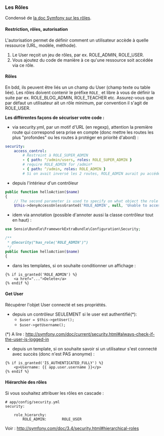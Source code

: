 ### Les Rôles

Condensé de [la doc Symfony sur les rôles](https://symfony.com/doc/3.4/security.html#denying-access-roles-and-other-authorization).

#### Restriction, rôles, autorisation

L'autorisation permet de définir comment un utilisateur accède à quelle ressource (URL, modèle, méthode).

1. Le User reçoit un jeu de rôles, par ex. ROLE_ADMIN, ROLE_USER.
2. Vous ajoutez du code de manière à ce qu'une ressource soit accédée via ce rôle.

#### Rôles

En bdd, ils peuvent être liés un un champ du User (champ texte ou table liée).
Les rôles doivent contenir le préfixe `ROLE_` et libre à vous de définir la suite
par ex. ROLE_BLOG_ADMIN, ROLE_TEACHER etc.
Assurez-vous que par défaut un utilisateur ait un rôle minimum, par convention
il s'agit de ROLE_USER.

**Les différentes façons de sécuriser votre code :**

- via security.yml, par un motif d'URL (en regexp), attention la première route qui correspond sera prise en compte (donc mettre les routes les plus "profondes" ou les routes à protéger en priorité d'abord) :
```yml
security:
    access_control:
        # Restreint à ROLE_SUPER_ADMIN
        - { path: ^/admin/users, roles: ROLE_SUPER_ADMIN }
        # require ROLE_ADMIN for /admin*
        - { path: ^/admin, roles: ROLE_ADMIN }
        # Si on avait inversé les 2 routes, ROLE_ADMIN aurait pu accéder à la route /admin/users, puisque /admin aurait "matchée" en premier
```

- depuis l'intérieur d'un contrôleur
```php
public function helloAction($name)
{
    // The second parameter is used to specify on what object the role is tested.
    $this->denyAccessUnlessGranted('ROLE_ADMIN', null, 'Unable to access this page!');
```

- idem via annotation (possible d'annoter aussi la classe contrôleur tout en haut) :

```php
use Sensio\Bundle\FrameworkExtraBundle\Configuration\Security;

/**
 * @Security("has_role('ROLE_ADMIN')")
 */
public function helloAction($name)
{
```

- dans les templates, si on souhaite conditionner un affichage :

```twig
{% if is_granted('ROLE_ADMIN') %}
    <a href="...">Delete</a>
{% endif %}
```
#### Get User

Récupérer l'objet User connecté et ses propriétés.

- depuis un contrôleur SEULEMENT si le user est authentifié(*):
    - `$user = $this->getUser();`
    - `$user->getUsername();`

(*) A lire : http://symfony.com/doc/current/security.html#always-check-if-the-user-is-logged-in

- depuis un template, si on souhaite savoir si un utilisateur s'est connecté avec succès (donc n'est PAS anonyme) :
```twig
{% if is_granted('IS_AUTHENTICATED_FULLY') %}
    <p>Username: {{ app.user.username }}</p>
{% endif %}
```

#### Hiérarchie des rôles

Si vous souhaitez attribuer les rôles en cascade :

```twig
# app/config/security.yml
security:

    role_hierarchy:
        ROLE_ADMIN:       ROLE_USER
```

Voir : http://symfony.com/doc/3.4/security.html#hierarchical-roles